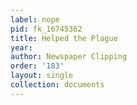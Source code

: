 ```yaml
---
label: nope
pid: fk_16745362
title: Helped the Plague
year: 
author: Newspaper Clipping
order: '183'
layout: single
collection: documents
---
```


